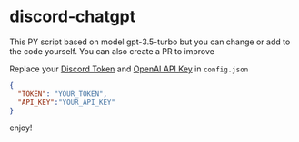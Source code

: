 # discord-chatgpt

This PY script based on model gpt-3.5-turbo but you can change or add to the code yourself. You can also create a PR to improve 

Replace your [Discord Token](https://discord.com/developers/applications) and [OpenAI API Key](https://platform.openai.com/account/api-keys) in `config.json`
```json
{
  "TOKEN": "YOUR_TOKEN",
  "API_KEY":"YOUR_API_KEY"
}
```
enjoy!

